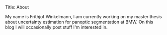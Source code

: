Title: About

My name is Frithjof Winkelmann, I am currently working on my master thesis
about uncertainty estimation for panoptic segmentation at BMW.
On this blog I will occasionally post stuff I'm interested in.